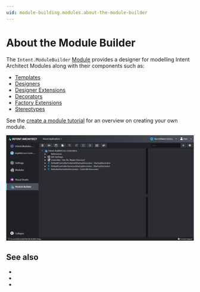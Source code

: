 ```yaml
---
uid: module-building.modules.about-the-module-builder
---
```

# About the Module Builder

The `Intent.ModuleBuilder` [Module](xref:application-development.applications-and-solutions.about-modules) provides a designer for modelling Intent Architect Modules along with their components such as:

- [Templates](xref:module-building.templates.about-templates-csharp)
- [Designers](xref:application-development.modelling.about-designers)
- [Designer Extensions](xref:module-building.designer-extensions.about-designer-extensions)
- [Decorators](xref:module-building.decorators.about-decorators)
- [Factory Extensions](xref:application-development.code-weaving-and-generation.about-software-factory-execution)
- [Stereotypes](xref:application-development.modelling.about-stereotypes)

See the [create a module tutorial](xref:module-building.tutorials.create-a-module.introduction) for an overview on creating your own module.

![A screenshot of the module builder](images/module-builder-basic.png)

## See also

- [](xref:module-building.designers.designer-modelling)
- [](xref:module-building.tutorials.tutorial-create-an-event-as-a-designer-extension)
- [](xref:module-building.module-distribution)
  